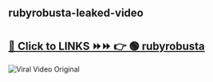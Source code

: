 
 ## rubyrobusta-leaked-video 

# <h2><a href="https://clipsfans.com/rubyrobusta&ref=git">🔗 Click to LINKS ⏩⏩ 👉 🟢 rubyrobusta </a></h2>

<a href="https://clipsfans.com/rubyrobusta&ref=git" rel="nofollow" data-target="animated-image.originalLink"><img src="https://i.ibb.co.com/xMMVF88/686577567.gif" alt="Viral Video Original" style="max-width: 100%; display: inline-block;" data-target="animated-image.originalImage"></a>
